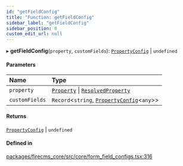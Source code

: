 ```yaml
---
id: "getFieldConfig"
title: "Function: getFieldConfig"
sidebar_label: "getFieldConfig"
sidebar_position: 0
custom_edit_url: null
---
```


▸ **getFieldConfig**(`property`, `customFields`): [`PropertyConfig`](../types/PropertyConfig.md) \| `undefined`

#### Parameters

| Name | Type |
| :------ | :------ |
| `property` | [`Property`](../types/Property.md) \| [`ResolvedProperty`](../types/ResolvedProperty.md) |
| `customFields` | `Record`\<`string`, [`PropertyConfig`](../types/PropertyConfig.md)\<`any`\>\> |

#### Returns

[`PropertyConfig`](../types/PropertyConfig.md) \| `undefined`

#### Defined in

[packages/firecms_core/src/core/form_field_configs.tsx:316](https://github.com/FireCMSco/firecms/blob/d45f3739/packages/firecms_core/src/core/form_field_configs.tsx#L316)
